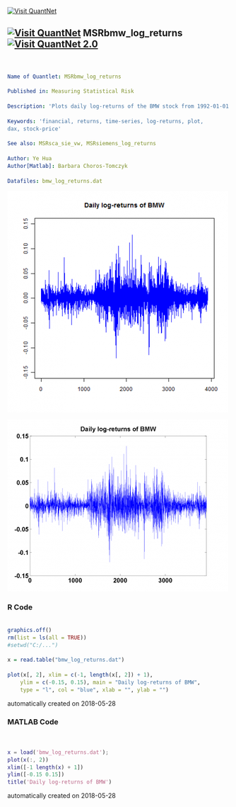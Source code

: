 [<img src="https://github.com/QuantLet/Styleguide-and-FAQ/blob/master/pictures/banner.png" width="888" alt="Visit QuantNet">](http://quantlet.de/)

## [<img src="https://github.com/QuantLet/Styleguide-and-FAQ/blob/master/pictures/qloqo.png" alt="Visit QuantNet">](http://quantlet.de/) **MSRbmw_log_returns** [<img src="https://github.com/QuantLet/Styleguide-and-FAQ/blob/master/pictures/QN2.png" width="60" alt="Visit QuantNet 2.0">](http://quantlet.de/)

```yaml


Name of Quantlet: MSRbmw_log_returns

Published in: Measuring Statistical Risk

Description: 'Plots daily log-returns of the BMW stock from 1992-01-01 to 2006-12-29.'

Keywords: 'financial, returns, time-series, log-returns, plot, 
dax, stock-price'

See also: MSRsca_sie_vw, MSRsiemens_log_returns

Author: Ye Hua
Author[Matlab]: Barbara Choros-Tomczyk

Datafiles: bmw_log_returns.dat

```

![Picture1](MSRbmw_log_returns-2.png)

![Picture2](MSRbmw_log_returns.png)

### R Code
```r

graphics.off()
rm(list = ls(all = TRUE))
#setwd("C:/...")

x = read.table("bmw_log_returns.dat")

plot(x[, 2], xlim = c(-1, length(x[, 2]) + 1), 
    ylim = c(-0.15, 0.15), main = "Daily log-returns of BMW", 
    type = "l", col = "blue", xlab = "", ylab = "")
```

automatically created on 2018-05-28

### MATLAB Code
```matlab


x = load('bmw_log_returns.dat');
plot(x(:, 2))
xlim([-1 length(x) + 1])
ylim([-0.15 0.15])
title('Daily log-returns of BMW')
```

automatically created on 2018-05-28